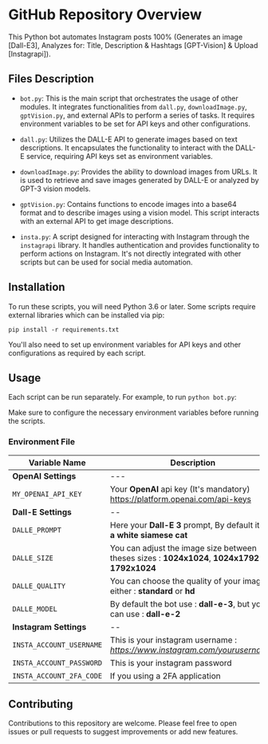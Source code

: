 # GitHub Repository Overview

 This Python bot automates Instagram posts 100% (Generates an image [Dall-E3], Analyzes for: Title, Description & Hashtags [GPT-Vision] & Upload [Instagrapi]).

## Files Description

- `bot.py`: This is the main script that orchestrates the usage of other modules. It integrates functionalities from `dall.py`, `downloadImage.py`, `gptVision.py`, and external APIs to perform a series of tasks. It requires environment variables to be set for API keys and other configurations.

- `dall.py`: Utilizes the DALL-E API to generate images based on text descriptions. It encapsulates the functionality to interact with the DALL-E service, requiring API keys set as environment variables.

- `downloadImage.py`: Provides the ability to download images from URLs. It is used to retrieve and save images generated by DALL-E or analyzed by GPT-3 vision models.

- `gptVision.py`: Contains functions to encode images into a base64 format and to describe images using a vision model. This script interacts with an external API to get image descriptions.

- `insta.py`: A script designed for interacting with Instagram through the `instagrapi` library. It handles authentication and provides functionality to perform actions on Instagram. It's not directly integrated with other scripts but can be used for social media automation.

## Installation

To run these scripts, you will need Python 3.6 or later. Some scripts require external libraries which can be installed via pip:

```
pip install -r requirements.txt
```


You'll also need to set up environment variables for API keys and other configurations as required by each script.

## Usage

Each script can be run separately. For example, to run `python bot.py`:


Make sure to configure the necessary environment variables before running the scripts.

### Environment File

| Variable Name | Description |
| --- | --- |
| **OpenAI Settings** | --- |
| `MY_OPENAI_API_KEY` | Your **OpenAI** api key (It's mandatory) https://platform.openai.com/api-keys |
| **Dall-E Settings** | -- |
| `DALLE_PROMPT` | Here your **Dall-E 3** prompt, By default it's : __a white siamese cat__ |
| `DALLE_SIZE` | You can adjust the image size between theses sizes : **1024x1024**, **1024x1792** & **1792x1024**|
| `DALLE_QUALITY` |  You can choose the quality of your image, either : **standard** or **hd** |
| `DALLE_MODEL` | By default the bot use : **dall-e-3**, but you can use : **dall-e-2** |
| **Instagram Settings** | -- |
| `INSTA_ACCOUNT_USERNAME` | This is your instagram username : *https://www.instagram.com/yourusername/* |
| `INSTA_ACCOUNT_PASSWORD` | This is your instagram password |
| `INSTA_ACCOUNT_2FA_CODE` | If you using a 2FA application |

## Contributing

Contributions to this repository are welcome. Please feel free to open issues or pull requests to suggest improvements or add new features.
